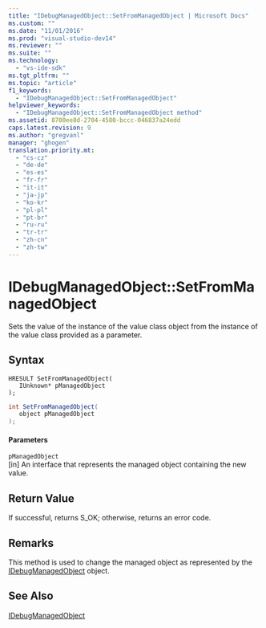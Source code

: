 ```yaml
---
title: "IDebugManagedObject::SetFromManagedObject | Microsoft Docs"
ms.custom: ""
ms.date: "11/01/2016"
ms.prod: "visual-studio-dev14"
ms.reviewer: ""
ms.suite: ""
ms.technology: 
  - "vs-ide-sdk"
ms.tgt_pltfrm: ""
ms.topic: "article"
f1_keywords: 
  - "IDebugManagedObject::SetFromManagedObject"
helpviewer_keywords: 
  - "IDebugManagedObject::SetFromManagedObject method"
ms.assetid: 8700ee8d-2704-4580-bccc-046837a24edd
caps.latest.revision: 9
ms.author: "gregvanl"
manager: "ghogen"
translation.priority.mt: 
  - "cs-cz"
  - "de-de"
  - "es-es"
  - "fr-fr"
  - "it-it"
  - "ja-jp"
  - "ko-kr"
  - "pl-pl"
  - "pt-br"
  - "ru-ru"
  - "tr-tr"
  - "zh-cn"
  - "zh-tw"
---
```

# IDebugManagedObject::SetFromManagedObject
Sets the value of the instance of the value class object from the instance of the value class provided as a parameter.  
  
## Syntax  
  
```cpp#  
HRESULT SetFromManagedObject(   
   IUnknown* pManagedObject  
);  
```  
  
```c#  
int SetFromManagedObject(  
   object pManagedObject  
);  
```  
  
#### Parameters  
 `pManagedObject`  
 [in] An interface that represents the managed object containing the new value.  
  
## Return Value  
 If successful, returns S_OK; otherwise, returns an error code.  
  
## Remarks  
 This method is used to change the managed object as represented by the [IDebugManagedObject](../../../extensibility/debugger/reference/idebugmanagedobject.md) object.  
  
## See Also  
 [IDebugManagedObject](../../../extensibility/debugger/reference/idebugmanagedobject.md)